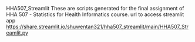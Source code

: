 HHA507_Streamlit
These are scripts generated for the final assignment of HHA 507 - Statistics for Health Informatics course.
url to access streamlit app https://share.streamlit.io/shuwentan321/hha507_streamlit/main/HHA507_Streamlit.py
